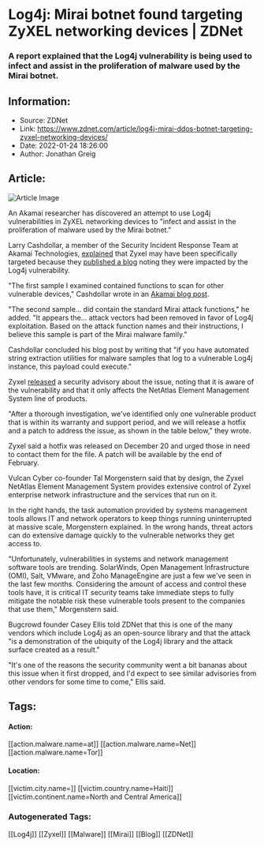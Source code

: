 # Log4j: Mirai botnet found targeting ZyXEL networking devices | ZDNet
### A report explained that the Log4j vulnerability is being used to infect and assist in the proliferation of malware used by the Mirai botnet.

## Information:
+ Source: ZDNet
+ Link: https://www.zdnet.com/article/log4j-mirai-ddos-botnet-targeting-zyxel-networking-devices/
+ Date: 2022-01-24 18:26:00
+ Author: Jonathan Greig


## Article:
![Article Image](https://www.zdnet.com/a/img/resize/ae87ac070a5b3d088fcafae17c131be3067edb71/2022/01/10/d0db5c59-423a-428b-a098-a043e397f51b/shutterstock-2090832775.jpg?width=770&height=578&fit=crop&auto=webp)

An Akamai researcher has discovered an attempt to use Log4j vulnerabilities in ZyXEL networking devices to "infect and assist in the proliferation of malware used by the Mirai botnet."

Larry Cashdollar, a member of the Security Incident Response Team at Akamai Technologies, [explained](https://www.akamai.com/blog/security/mirai-botnet-abusing-log4j-vulnerability) that Zyxel may have been specifically targeted because they [published a blog](https://www.zyxel.com/us/en/support/Zyxel_security_advisory_for_Apache_Log4j_RCE_vulnerability.shtml) noting they were impacted by the Log4j vulnerability. 


"The first sample I examined contained functions to scan for other vulnerable devices," Cashdollar wrote in an [Akamai blog post](https://www.akamai.com/blog/security/mirai-botnet-abusing-log4j-vulnerability).

"The second sample... did contain the standard Mirai attack functions," he added. "It appears the... attack vectors had been removed in favor of Log4j exploitation. Based on the attack function names and their instructions, I believe this sample is part of the Mirai malware family."

Cashdollar concluded his blog post by writing that "if you have automated string extraction utilities for malware samples that log to a vulnerable Log4j instance, this payload could execute." 

Zyxel [released](https://www.zyxel.com/us/en/support/Zyxel_security_advisory_for_Apache_Log4j_RCE_vulnerability.shtml) a security advisory about the issue, noting that it is aware of the vulnerability and that it only affects the NetAtlas Element Management System line of products. 

"After a thorough investigation, we've identified only one vulnerable product that is within its warranty and support period, and we will release a hotfix and a patch to address the issue, as shown in the table below," they wrote.






Zyxel said a hotfix was released on December 20 and urged those in need to contact them for the file. A patch will be available by the end of February. 

Vulcan Cyber co-founder Tal Morgenstern said that by design, the Zyxel NetAtlas Element Management System provides extensive control of Zyxel enterprise network infrastructure and the services that run on it. 

In the right hands, the task automation provided by systems management tools allows IT and network operators to keep things running uninterrupted at massive scale, Morgenstern explained. In the wrong hands, threat actors can do extensive damage quickly to the vulnerable networks they get access to. 

"Unfortunately, vulnerabilities in systems and network management software tools are trending. SolarWinds, Open Management Infrastructure (OMI), Salt, VMware, and Zoho ManageEngine are just a few we've seen in the last few months. Considering the amount of access and control these tools have, it is critical IT security teams take immediate steps to fully mitigate the notable risk these vulnerable tools present to the companies that use them," Morgenstern said. 

Bugcrowd founder Casey Ellis told ZDNet that this is one of the many vendors which include Log4j as an open-source library and that the attack "is a demonstration of the ubiquity of the Log4j library and the attack surface created as a result."

"It's one of the reasons the security community went a bit bananas about this issue when it first dropped, and I'd expect to see similar advisories from other vendors for some time to come," Ellis said. 





## Tags:

#### Action:
[[action.malware.name=at]] [[action.malware.name=Net]] [[action.malware.name=Tor]]

#### Location:
[[victim.city.name=]] [[victim.country.name=Haiti]] [[victim.continent.name=North and Central America]]

### Autogenerated Tags:
[[Log4j]] [[Zyxel]] [[Malware]] [[Mirai]] [[Blog]] [[ZDNet]]

